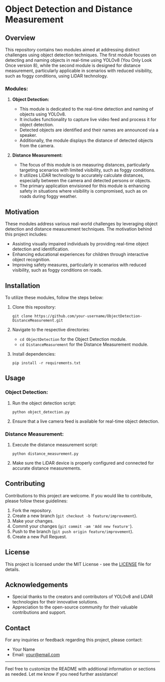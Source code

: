 # Object Detection and Distance Measurement

## Overview

This repository contains two modules aimed at addressing distinct challenges using object detection techniques. The first module focuses on detecting and naming objects in real-time using YOLOv8 (You Only Look Once version 8), while the second module is designed for distance measurement, particularly applicable in scenarios with reduced visibility, such as foggy conditions, using LiDAR technology.

### Modules:

1. **Object Detection:**
    - This module is dedicated to the real-time detection and naming of objects using YOLOv8.
    - It includes functionality to capture live video feed and process it for object detection.
    - Detected objects are identified and their names are announced via a speaker.
    - Additionally, the module displays the distance of detected objects from the camera.

2. **Distance Measurement:**
    - The focus of this module is on measuring distances, particularly targeting scenarios with limited visibility, such as foggy conditions.
    - It utilizes LiDAR technology to accurately calculate distances, especially between the camera and detected persons or objects.
    - The primary application envisioned for this module is enhancing safety in situations where visibility is compromised, such as on roads during foggy weather.

## Motivation

These modules address various real-world challenges by leveraging object detection and distance measurement techniques. The motivation behind this project includes:

- Assisting visually impaired individuals by providing real-time object detection and identification.
- Enhancing educational experiences for children through interactive object recognition.
- Improving safety measures, particularly in scenarios with reduced visibility, such as foggy conditions on roads.

## Installation

To utilize these modules, follow the steps below:

1. Clone this repository:
    ```
    git clone https://github.com/your-username/ObjectDetection-DistanceMeasurement.git
    ```

2. Navigate to the respective directories:
    - `cd ObjectDetection` for the Object Detection module.
    - `cd DistanceMeasurement` for the Distance Measurement module.

3. Install dependencies:
    ```
    pip install -r requirements.txt
    ```

## Usage

### Object Detection:

1. Run the object detection script:
    ```
    python object_detection.py
    ```

2. Ensure that a live camera feed is available for real-time object detection.

### Distance Measurement:

1. Execute the distance measurement script:
    ```
    python distance_measurement.py
    ```

2. Make sure the LiDAR device is properly configured and connected for accurate distance measurements.

## Contributing

Contributions to this project are welcome. If you would like to contribute, please follow these guidelines:

1. Fork the repository.
2. Create a new branch (`git checkout -b feature/improvement`).
3. Make your changes.
4. Commit your changes (`git commit -am 'Add new feature'`).
5. Push to the branch (`git push origin feature/improvement`).
6. Create a new Pull Request.

## License

This project is licensed under the MIT License - see the [LICENSE](LICENSE) file for details.

## Acknowledgements

- Special thanks to the creators and contributors of YOLOv8 and LiDAR technologies for their innovative solutions.
- Appreciation to the open-source community for their valuable contributions and support.

## Contact

For any inquiries or feedback regarding this project, please contact:

- Your Name
- Email: your@email.com

---

Feel free to customize the README with additional information or sections as needed. Let me know if you need further assistance!
